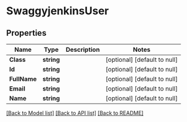 # SwaggyjenkinsUser

## Properties
Name | Type | Description | Notes
------------ | ------------- | ------------- | -------------
**Class** | **string** |  | [optional] [default to null]
**Id** | **string** |  | [optional] [default to null]
**FullName** | **string** |  | [optional] [default to null]
**Email** | **string** |  | [optional] [default to null]
**Name** | **string** |  | [optional] [default to null]

[[Back to Model list]](../README.md#documentation-for-models) [[Back to API list]](../README.md#documentation-for-api-endpoints) [[Back to README]](../README.md)


